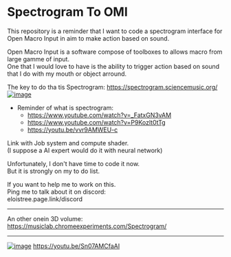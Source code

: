 # Spectrogram To OMI  
This repository is a reminder that I want to code a spectrogram interface for Open Macro Input in aim to make action based on sound.  
   

Open Macro Input is a software compose of toolboxes to allows macro from large gamme of input.  
One that I would love to have is the ability to trigger action based on sound that I do with my mouth or object arround.  

The key to do tha tis Spectrogram: 
https://spectrogram.sciencemusic.org/  
 [![image](https://user-images.githubusercontent.com/20149493/170843827-7c2a6034-2e3a-4e88-8360-ae139c89efe1.png)](https://spectrogram.sciencemusic.org/  )
- Reminder of what is spectrogram:
  - https://www.youtube.com/watch?v=_FatxGN3vAM
  - https://www.youtube.com/watch?v=P9Kozlt0tTg
  - https://youtu.be/vvr9AMWEU-c 

Link with Job system and compute shader.  
(I suppose a AI expert would do it with neural network)   

Unfortunately, I don't have time to code it now.  
But it is strongly on my to do list.    

If you want to help me to work on this.   
Ping me to talk about it on discord:  
eloistree.page.link/discord  


---------

An other onein 3D volume:
https://musiclab.chromeexperiments.com/Spectrogram/

-------------
[![image](https://github.com/user-attachments/assets/3d0efa2c-1fcd-4219-95f5-a2a6b46f5adc)](https://youtu.be/Sn07AMCfaAI)
https://youtu.be/Sn07AMCfaAI
